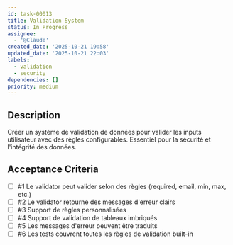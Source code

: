 ```yaml
---
id: task-00013
title: Validation System
status: In Progress
assignee:
  - '@Claude'
created_date: '2025-10-21 19:58'
updated_date: '2025-10-21 22:03'
labels:
  - validation
  - security
dependencies: []
priority: medium
---
```


## Description

<!-- SECTION:DESCRIPTION:BEGIN -->
Créer un système de validation de données pour valider les inputs utilisateur avec des règles configurables. Essentiel pour la sécurité et l'intégrité des données.
<!-- SECTION:DESCRIPTION:END -->

## Acceptance Criteria
<!-- AC:BEGIN -->
- [ ] #1 Le validator peut valider selon des règles (required, email, min, max, etc.)
- [ ] #2 Le validator retourne des messages d'erreur clairs
- [ ] #3 Support de règles personnalisées
- [ ] #4 Support de validation de tableaux imbriqués
- [ ] #5 Les messages d'erreur peuvent être traduits
- [ ] #6 Les tests couvrent toutes les règles de validation built-in
<!-- AC:END -->

